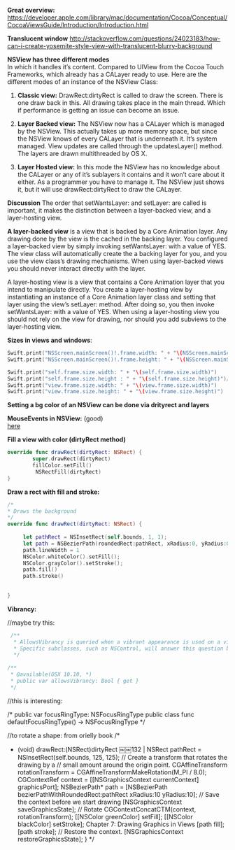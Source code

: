 **Great overview:**   https://developer.apple.com/library/mac/documentation/Cocoa/Conceptual/CocoaViewsGuide/Introduction/Introduction.html

**Translucent window**   http://stackoverflow.com/questions/24023183/how-can-i-create-yosemite-style-view-with-translucent-blurry-background


**NSView has three different modes**  
In which it handles it’s content. Compared to UIView from the Cocoa Touch Frameworks, which already has a CALayer ready to use.
Here are the different modes of an instance of the NSView Class:

1. **Classic view:** DrawRect:dirtyRect is called to draw the screen. There is one draw back in this. All drawing takes place in the main thread. Which if performance is getting an issue can become an issue.

2. **Layer Backed view:** The NSView now has a CALayer which is managed by the NSView. This actually takes up more memory space, but since the NSView knows of every CALayer that is underneath it. It’s system managed. View updates are called through the updatesLayer() method. The layers are drawn multithreaded by OS X.

3. **Layer Hosted view:** In this mode the NSView has no knowledge about the CALayer or any of it’s sublayers it contains and it won’t care about it either. As a programmer you have to manage it. The NSView just shows it, but it will use drawRect:dirtyRect to draw the CALayer.



**Discussion** The order that  setWantsLayer: and setLayer: are called is important, it makes the distinction between a layer-backed view, and a layer-hosting view.

**A layer-backed view** is a view that is backed by a Core Animation layer. Any drawing done by the view is the cached in the backing layer. You configured a layer-backed view by simply invoking  setWantsLayer: with a value of YES. The view class will automatically create the a backing layer for you, and you use the view class’s drawing mechanisms. When using layer-backed views you should never interact directly with the layer.

A layer-hosting view is a view that contains a Core Animation layer that you intend to manipulate directly. You create a layer-hosting view by instantiating an instance of a Core Animation layer class and setting that layer using the view’s setLayer: method. After doing so, you then invoke setWantsLayer: with a value of YES. When using a layer-hosting view you should not rely on the view for drawing, nor should you add subviews to the layer-hosting view.

**Sizes in views and windows**:
 
```swift
Swift.print("NSScreen.mainScreen()!.frame.width: " + "\(NSScreen.mainScreen()!.frame.width)")
Swift.print("NSScreen.mainScreen()!.frame.height: " + "\(NSScreen.mainScreen()!.frame.height)")

Swift.print("self.frame.size.width: " + "\(self.frame.size.width)")
Swift.print("self.frame.size.height : " + "\(self.frame.size.height)")//returns the height - the topBar height
Swift.print("view.frame.size.width: " + "\(view.frame.size.width)")
Swift.print("view.frame.size.height: " + "\(view.frame.size.height)")
```


**Setting a bg color of an NSView can be done via drityrect and layers**


**MouseEvents in NSView:** (good)   
[here](http://stackoverflow.com/questions/7504917/getting-mouse-down-event-on-superview?rq=1) 

**Fill a view with color (dirtyRect method)**  
```swift
override func drawRect(dirtyRect: NSRect) {
        super.drawRect(dirtyRect)
        fillColor.setFill()
         NSRectFill(dirtyRect)
}
```
**Draw a rect with fill and stroke:**  

```swift
/*
* Draws the background
*/
override func drawRect(dirtyRect: NSRect) {
    
     let pathRect = NSInsetRect(self.bounds, 1, 1);
     let path = NSBezierPath(roundedRect:pathRect, xRadius:0, yRadius:0);
     path.lineWidth = 1
     NSColor.whiteColor().setFill();
     NSColor.grayColor().setStroke();
     path.fill()
     path.stroke()
    
     
}
```

**Vibrancy:**  

//maybe try this:
   
```swift
 /** 
  * AllowsVibrancy is queried when a vibrant appearance is used on a view hierarchy. When allowsVibrancy returns YES, the view will have an appropriate measure taken to ensure it is vibrant on top of its given material.
  * Specific subclasses, such as NSControl, will answer this question based on the artwork they draw for a given appearance.
  */
 
/**
 * @available(OSX 10.10, *)
 * public var allowsVibrancy: Bool { get }
 */
```   
     
     
     
       
   



//this is interesting:

/*
public var focusRingType: NSFocusRingType
    public class func defaultFocusRingType() -> NSFocusRingType
*/



//to rotate a shape: from orielly book
/*
- (void) drawRect:(NSRect)dirtyRect
￼￼132 |
 NSRect pathRect = NSInsetRect(self.bounds, 125, 125);
// Create a transform that rotates the drawing by a // small amount around the origin point. CGAffineTransform rotationTransform =
     CGAffineTransformMakeRotation(M_PI / 8.0);
 CGContextRef context = [[NSGraphicsContext currentContext] graphicsPort];
 NSBezierPath* path = [NSBezierPath bezierPathWithRoundedRect:pathRect
         xRadius:10 yRadius:10];
 // Save the context before we start drawing
[NSGraphicsContext saveGraphicsState]; // Rotate
 CGContextConcatCTM(context, rotationTransform);
 [[NSColor greenColor] setFill];
[[NSColor blackColor] setStroke]; Chapter 7: Drawing Graphics in Views
[path fill];
        [path stroke];
        // Restore the context.
        [NSGraphicsContext restoreGraphicsState];
    }
*/